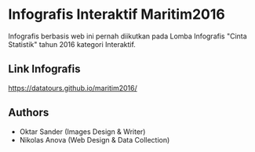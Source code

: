 # Infografis Interaktif Maritim2016

Infografis berbasis web ini pernah diikutkan pada Lomba Infografis "Cinta Statistik" tahun 2016 kategori Interaktif.

## Link Infografis
https://datatours.github.io/maritim2016/

## Authors
- Oktar Sander (Images Design & Writer)
- Nikolas Anova (Web Design & Data Collection)
